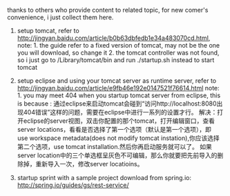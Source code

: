 thanks to others who provide content to related topic, for new comer's convenience, i just collect them here.
1. setup tomcat, refer to http://jingyan.baidu.com/article/b0b63dbfedb1e34a483070cd.html,
   note: 1. the guide refer to a fixed version of tomcat, may not be the one you will download, so change it
         2. the tomcat controller was not found, so i just go to /Library/tomcat/bin and run ./startup.sh instead to start tomcat

2. setup eclipse and using your tomcat server as runtime server, refer to http://jingyan.baidu.com/article/e9fb46e192e0147521f76614.html
   note: 1. you may meet 404 when you startup tomcat server from eclipse, this is because :
      通过eclipse来启动tomcat会碰到“访问http://localhost:8080出现404错误”这样的问题，需要在eclipse中进行一系列的设置才行。
      解决：打开eclipse的server视图，双击你配置的那个tomcat，打开编辑窗口，查看server locations，看看是否选择了第一个选项（默认是第一个选项），即  
            use workspace metadata(does not modify tomcat instation),你应该选择第二个选项，use tomcat installation.然后你再启动服务就可以了。
            如果server location中的三个单选框呈灰色不可编辑，那么你就要把先前导入的删除掉，重新导入一次，修改server locatioins。

3. startup sprint with a sample project download from spring.io: http://spring.io/guides/gs/rest-service/
